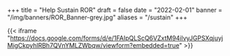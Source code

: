 +++
title = "Help Sustain ROR"
draft = false
date = "2022-02-01"
banner = "/img/banners/ROR_Banner-grey.jpg"
aliases = "/sustain"
+++

{{< iframe "https://docs.google.com/forms/d/e/1FAIpQLScQ6VZxtM94ilvyJGPSXqjuyjMigCkpyhlRBh7QVnYMLZWbqw/viewform?embedded=true" >}}
